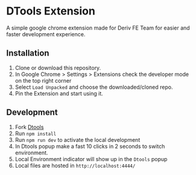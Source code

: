 # DTools Extension

A simple google chrome extension made for Deriv FE Team for easier and faster development experience.

## Installation

1. Clone or download this repository.
2. In Google Chrome > Settings > Extensions check the developer mode on the top right corner
3. Select `Load Unpacked` and choose the downloaded/cloned repo.
4. Pin the Extension and start using it.

## Development

1. Fork [Dtools](https://github.com/prince-deriv/dtools-production)
2. Run `npm install`
3. Run `npm run dev` to activate the local development
4. In Dtools popup make a fast 10 clicks in 2 seconds to switch environment.
5. Local Environment indicator will show up in the `Dtools` popup
6. Local files are hosted in `http://localhost:4444/`
